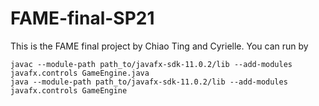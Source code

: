 # FAME-final-SP21

This is the FAME final project by Chiao Ting and Cyrielle.
You can run by
```
javac --module-path path_to/javafx-sdk-11.0.2/lib --add-modules javafx.controls GameEngine.java
java --module-path path_to/javafx-sdk-11.0.2/lib --add-modules javafx.controls GameEngine
```
